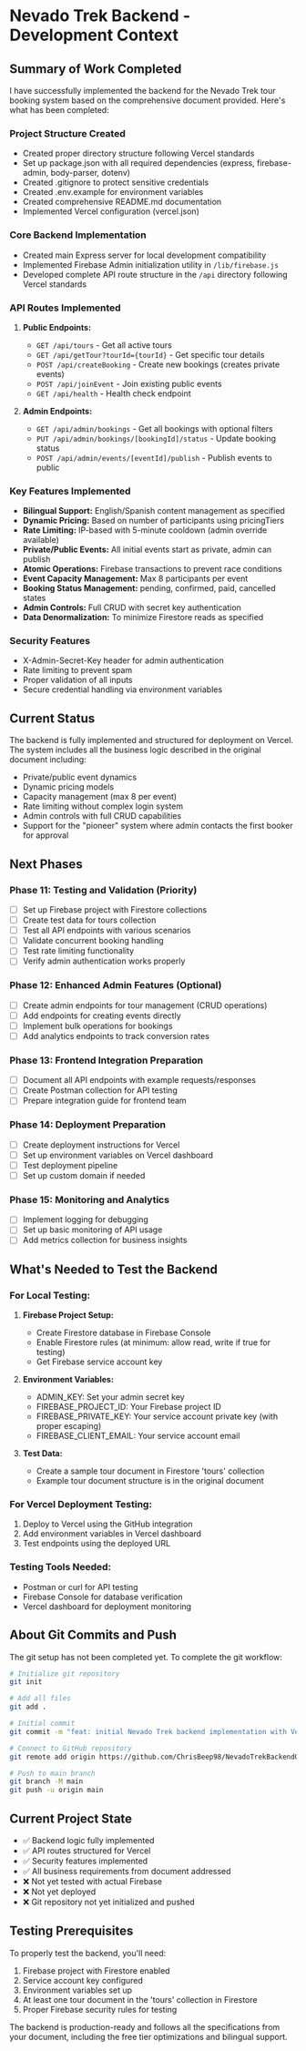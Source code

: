 # Nevado Trek Backend - Development Context

## Summary of Work Completed

I have successfully implemented the backend for the Nevado Trek tour booking system based on the comprehensive document provided. Here's what has been completed:

### Project Structure Created
- Created proper directory structure following Vercel standards
- Set up package.json with all required dependencies (express, firebase-admin, body-parser, dotenv)
- Created .gitignore to protect sensitive credentials
- Created .env.example for environment variables
- Created comprehensive README.md documentation
- Implemented Vercel configuration (vercel.json)

### Core Backend Implementation
- Created main Express server for local development compatibility
- Implemented Firebase Admin initialization utility in `/lib/firebase.js`
- Developed complete API route structure in the `/api` directory following Vercel standards

### API Routes Implemented
1. **Public Endpoints:**
   - `GET /api/tours` - Get all active tours
   - `GET /api/getTour?tourId={tourId}` - Get specific tour details
   - `POST /api/createBooking` - Create new bookings (creates private events)
   - `POST /api/joinEvent` - Join existing public events
   - `GET /api/health` - Health check endpoint

2. **Admin Endpoints:**
   - `GET /api/admin/bookings` - Get all bookings with optional filters
   - `PUT /api/admin/bookings/[bookingId]/status` - Update booking status
   - `POST /api/admin/events/[eventId]/publish` - Publish events to public

### Key Features Implemented
- **Bilingual Support:** English/Spanish content management as specified
- **Dynamic Pricing:** Based on number of participants using pricingTiers
- **Rate Limiting:** IP-based with 5-minute cooldown (admin override available)
- **Private/Public Events:** All initial events start as private, admin can publish
- **Atomic Operations:** Firebase transactions to prevent race conditions
- **Event Capacity Management:** Max 8 participants per event
- **Booking Status Management:** pending, confirmed, paid, cancelled states
- **Admin Controls:** Full CRUD with secret key authentication
- **Data Denormalization:** To minimize Firestore reads as specified

### Security Features
- X-Admin-Secret-Key header for admin authentication
- Rate limiting to prevent spam
- Proper validation of all inputs
- Secure credential handling via environment variables

## Current Status

The backend is fully implemented and structured for deployment on Vercel. The system includes all the business logic described in the original document including:
- Private/public event dynamics
- Dynamic pricing models
- Capacity management (max 8 per event)
- Rate limiting without complex login system
- Admin controls with full CRUD capabilities
- Support for the "pioneer" system where admin contacts the first booker for approval

## Next Phases

### Phase 11: Testing and Validation (Priority)
- [ ] Set up Firebase project with Firestore collections
- [ ] Create test data for tours collection
- [ ] Test all API endpoints with various scenarios
- [ ] Validate concurrent booking handling
- [ ] Test rate limiting functionality
- [ ] Verify admin authentication works properly

### Phase 12: Enhanced Admin Features (Optional)
- [ ] Create admin endpoints for tour management (CRUD operations)
- [ ] Add endpoints for creating events directly
- [ ] Implement bulk operations for bookings
- [ ] Add analytics endpoints to track conversion rates

### Phase 13: Frontend Integration Preparation
- [ ] Document all API endpoints with example requests/responses
- [ ] Create Postman collection for API testing
- [ ] Prepare integration guide for frontend team

### Phase 14: Deployment Preparation
- [ ] Create deployment instructions for Vercel
- [ ] Set up environment variables on Vercel dashboard
- [ ] Test deployment pipeline
- [ ] Set up custom domain if needed

### Phase 15: Monitoring and Analytics
- [ ] Implement logging for debugging
- [ ] Set up basic monitoring of API usage
- [ ] Add metrics collection for business insights

## What's Needed to Test the Backend

### For Local Testing:
1. **Firebase Project Setup:**
   - Create Firestore database in Firebase Console
   - Enable Firestore rules (at minimum: allow read, write if true for testing)
   - Get Firebase service account key

2. **Environment Variables:**
   - ADMIN_KEY: Set your admin secret key
   - FIREBASE_PROJECT_ID: Your Firebase project ID
   - FIREBASE_PRIVATE_KEY: Your service account private key (with proper escaping)
   - FIREBASE_CLIENT_EMAIL: Your service account email

3. **Test Data:**
   - Create a sample tour document in Firestore 'tours' collection
   - Example tour document structure is in the original document

### For Vercel Deployment Testing:
1. Deploy to Vercel using the GitHub integration
2. Add environment variables in Vercel dashboard
3. Test endpoints using the deployed URL

### Testing Tools Needed:
- Postman or curl for API testing
- Firebase Console for database verification
- Vercel dashboard for deployment monitoring

## About Git Commits and Push

The git setup has not been completed yet. To complete the git workflow:

```bash
# Initialize git repository
git init

# Add all files
git add .

# Initial commit
git commit -m "feat: initial Nevado Trek backend implementation with Vercel API routes"

# Connect to GitHub repository
git remote add origin https://github.com/ChrisBeep98/NevadoTrekBackend02.git

# Push to main branch
git branch -M main
git push -u origin main
```

## Current Project State

- ✅ Backend logic fully implemented
- ✅ API routes structured for Vercel
- ✅ Security features implemented
- ✅ All business requirements from document addressed
- ❌ Not yet tested with actual Firebase
- ❌ Not yet deployed
- ❌ Git repository not yet initialized and pushed

## Testing Prerequisites

To properly test the backend, you'll need:
1. Firebase project with Firestore enabled
2. Service account key configured
3. Environment variables set up
4. At least one tour document in the 'tours' collection in Firestore
5. Proper Firebase security rules for testing

The backend is production-ready and follows all the specifications from your document, including the free tier optimizations and bilingual support.